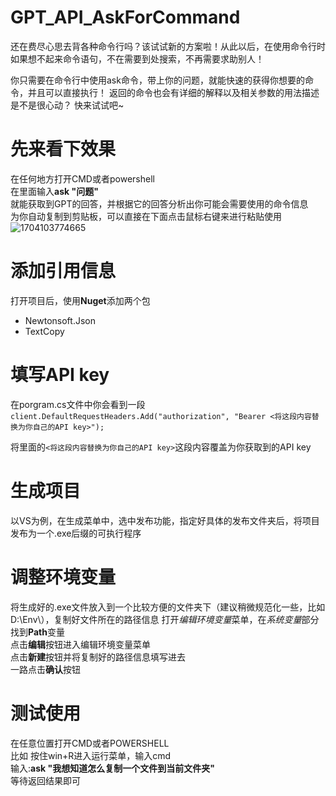 # GPT_API_AskForCommand
还在费尽心思去背各种命令行吗？该试试新的方案啦！从此以后，在使用命令行时如果想不起来命令语句，不在需要到处搜索，不再需要求助别人！

你只需要在命令行中使用ask命令，带上你的问题，就能快速的获得你想要的命令，并且可以直接执行！
返回的命令也会有详细的解释以及相关参数的用法描述
是不是很心动？
快来试试吧~




# 先来看下效果
在任何地方打开CMD或者powershell  
在里面输入**ask "问题"**  
就能获取到GPT的回答，并根据它的回答分析出你可能会需要使用的命令信息  
为你自动复制到剪贴板，可以直接在下面点击鼠标右键来进行粘贴使用  
![1704103774665](https://github.com/MondayR/GPT_API_AskForCommand/assets/23307177/017d33bf-186d-47ce-bed1-27752bea2400)


# 添加引用信息
打开项目后，使用**Nuget**添加两个包
- Newtonsoft.Json
- TextCopy

# 填写API key
在porgram.cs文件中你会看到一段  
`client.DefaultRequestHeaders.Add("authorization", "Bearer <将这段内容替换为你自己的API key>");`  

  
将里面的`<将这段内容替换为你自己的API key>`这段内容覆盖为你获取到的API key  
# 生成项目
以VS为例，在生成菜单中，选中发布功能，指定好具体的发布文件夹后，将项目发布为一个.exe后缀的可执行程序  

# 调整环境变量
将生成好的.exe文件放入到一个比较方便的文件夹下（建议稍微规范化一些，比如D:\Env\），复制好文件所在的路径信息
打开*编辑环境变量*菜单，在*系统变量*部分找到**Path**变量  
点击**编辑**按钮进入编辑环境变量菜单  
点击**新建**按钮并将复制好的路径信息填写进去  
一路点击**确认**按钮

# 测试使用
在任意位置打开CMD或者POWERSHELL  
比如 按住win+R进入运行菜单，输入cmd  
输入:**ask "我想知道怎么复制一个文件到当前文件夹"**  
等待返回结果即可
